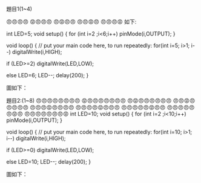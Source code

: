 題目1(1~4)

😠😠😠😠
😡😠😠😠
😠😡😠😠
😠😠😡😠
😠😠😠😡
如下:

int LED=5;
void setup() {
 for (int i=2 ;i<6;i++)
 pinMode(i,OUTPUT);
}

void loop() {
  // put your main code here, to run repeatedly:
  for(int i=5; i>1; i--)
    digitalWrite(i,HIGH);
    
  if (LED>=2)
   digitalWrite(LED,LOW);
     
  else
    LED=6;
    LED--;
   delay(200);
}

圖如下：


題目2:(1~8)
😠😠😠😠😠😠😠😠
😡😠😠😠😠😠😠😠
😠😡😠😠😠😠😠😠
😠😠😡😠😠😠😠😠
😠😠😠😡😠😠😠😠
😠😠😠😠😡😠😠😠
😠😠😠😠😠😡😠😠
😠😠😠😠😠😠😡😠
😠😠😠😠😠😠😠😡
int LED=10;
void setup() {
 for (int i=2 ;i<10;i++)
 pinMode(i,OUTPUT);
}

void loop() {
  // put your main code here, to run repeatedly:
  for(int i=10; i>1; i--)
    digitalWrite(i,HIGH);
    
  if (LED>=0)
   digitalWrite(LED,LOW);
     
  else
    LED=10;
    LED--;
   delay(200);
}

圖如下：
